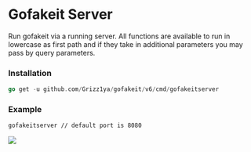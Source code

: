 # Gofakeit Server

Run gofakeit via a running server.
All functions are available to run in lowercase as first path and if they take in additional parameters you may pass by query parameters.

### Installation

```go
go get -u github.com/Grizz1ya/gofakeit/v6/cmd/gofakeitserver
```

### Example

```bash
gofakeitserver // default port is 8080
```

![](https://raw.githubusercontent.com/brianvoe/gofakeit/master/cmd/gofakeitserver/server.gif)
